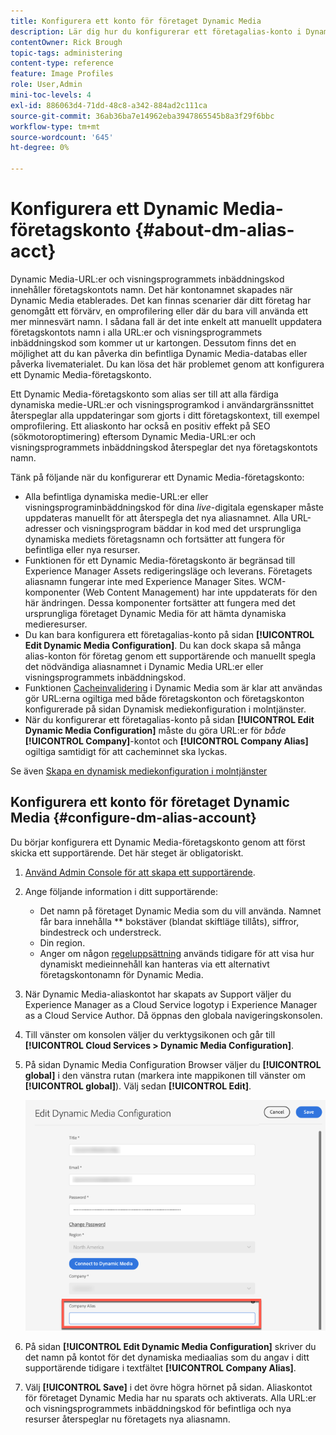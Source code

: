 ```yaml
---
title: Konfigurera ett konto för företaget Dynamic Media
description: Lär dig hur du konfigurerar ett företagalias-konto i Dynamic Media.
contentOwner: Rick Brough
topic-tags: administering
content-type: reference
feature: Image Profiles
role: User,Admin
mini-toc-levels: 4
exl-id: 886063d4-71dd-48c8-a342-884ad2c111ca
source-git-commit: 36ab36ba7e14962eba3947865545b8a3f29f6bbc
workflow-type: tm+mt
source-wordcount: '645'
ht-degree: 0%

---
```


# Konfigurera ett Dynamic Media-företagskonto {#about-dm-alias-acct}

<!-- hide: yes
hidefromtoc: yes -->

<!-- >[!NOTE]
>
>This feature to create a Dynamic Media company alias account is in the Prerelease Channel for January 2022. See [Prerelease Channel documentation](https://experienceleague.adobe.com/docs/experience-manager-cloud-service/content/release-notes/prerelease.html?lang=sv-SE#enable-prerelease) for information on how to enable the feature for your environment. The feature is generally available in the February 2022 release. -->

Dynamic Media-URL:er och visningsprogrammets inbäddningskod innehåller företagskontots namn. Det här kontonamnet skapades när Dynamic Media etablerades. Det kan finnas scenarier där ditt företag har genomgått ett förvärv, en omprofilering eller där du bara vill använda ett mer minnesvärt namn. I sådana fall är det inte enkelt att manuellt uppdatera företagskontots namn i alla URL:er och visningsprogrammets inbäddningskod som kommer ut ur kartongen. Dessutom finns det en möjlighet att du kan påverka din befintliga Dynamic Media-databas eller påverka livematerialet. Du kan lösa det här problemet genom att konfigurera ett Dynamic Media-företagskonto.

Ett Dynamic Media-företagskonto som alias ser till att alla färdiga dynamiska medie-URL:er och visningsprogramkod i användargränssnittet återspeglar alla uppdateringar som gjorts i ditt företagskontext, till exempel omprofilering. Ett aliaskonto har också en positiv effekt på SEO (sökmotoroptimering) eftersom Dynamic Media-URL:er och visningsprogrammets inbäddningskod återspeglar det nya företagskontots namn.

Tänk på följande när du konfigurerar ett Dynamic Media-företagskonto:

* Alla befintliga dynamiska medie-URL:er eller visningsprograminbäddningskod för dina *live*-digitala egenskaper måste uppdateras manuellt för att återspegla det nya aliasnamnet. Alla URL-adresser och visningsprogram bäddar in kod med det ursprungliga dynamiska mediets företagsnamn och fortsätter att fungera för befintliga eller nya resurser.
* Funktionen för ett Dynamic Media-företagskonto är begränsad till Experience Manager Assets redigeringsläge och leverans. Företagets aliasnamn fungerar inte med Experience Manager Sites. WCM-komponenter (Web Content Management) har inte uppdaterats för den här ändringen. Dessa komponenter fortsätter att fungera med det ursprungliga företaget Dynamic Media för att hämta dynamiska medieresurser.
* Du kan bara konfigurera ett företagalias-konto på sidan **[!UICONTROL Edit Dynamic Media Configuration]**. Du kan dock skapa så många alias-konton för företag genom ett supportärende och manuellt spegla det nödvändiga aliasnamnet i Dynamic Media URL:er eller visningsprogrammets inbäddningskod.
* Funktionen [Cacheinvalidering](/help/assets/dynamic-media/invalidate-cdn-cache-dynamic-media.md) i Dynamic Media som är klar att användas gör URL:erna ogiltiga med både företagskonton och företagskonton konfigurerade på sidan Dynamisk mediekonfiguration i molntjänster.
* När du konfigurerar ett företagalias-konto på sidan **[!UICONTROL Edit Dynamic Media Configuration]** måste du göra URL:er för *både* **[!UICONTROL Company]**-kontot och **[!UICONTROL Company Alias]** ogiltiga samtidigt för att cacheminnet ska lyckas.

Se även [Skapa en dynamisk mediekonfiguration i molntjänster](/help/assets/dynamic-media/config-dm.md#configuring-dynamic-media-cloud-services)

## Konfigurera ett konto för företaget Dynamic Media {#configure-dm-alias-account}

Du börjar konfigurera ett Dynamic Media-företagskonto genom att först skicka ett supportärende. Det här steget är obligatoriskt.

1. [Använd Admin Console för att skapa ett supportärende](https://helpx.adobe.com/se/enterprise/using/support-for-experience-cloud.html).
1. Ange följande information i ditt supportärende:

   * Det namn på företaget Dynamic Media som du vill använda. Namnet får bara innehålla ** bokstäver (blandat skiftläge tillåts), siffror, bindestreck och understreck.
   * Din region.
   * Anger om någon [regeluppsättning](/help/assets/dynamic-media/using-rulesets-to-transform-urls.md) används tidigare för att visa hur dynamiskt medieinnehåll kan hanteras via ett alternativt företagskontonamn för Dynamic Media.

1. När Dynamic Media-aliaskontot har skapats av Support väljer du Experience Manager as a Cloud Service logotyp i Experience Manager as a Cloud Service Author. Då öppnas den globala navigeringskonsolen.
1. Till vänster om konsolen väljer du verktygsikonen och går till **[!UICONTROL Cloud Services > Dynamic Media Configuration]**.
1. På sidan Dynamic Media Configuration Browser väljer du **[!UICONTROL global]** i den vänstra rutan (markera inte mappikonen till vänster om **[!UICONTROL global]**). Välj sedan **[!UICONTROL Edit]**.

   ![Textfältet Alias för företag för dynamiska media](/help/assets/assets-dm/dm-company-alias.png)

1. På sidan **[!UICONTROL Edit Dynamic Media Configuration]** skriver du det namn på kontot för det dynamiska mediaalias som du angav i ditt supportärende tidigare i textfältet **[!UICONTROL Company Alias]**.
1. Välj **[!UICONTROL Save]** i det övre högra hörnet på sidan.
Aliaskontot för företaget Dynamic Media har nu sparats och aktiverats. Alla URL:er och visningsprogrammets inbäddningskod för befintliga och nya resurser återspeglar nu företagets nya aliasnamn.